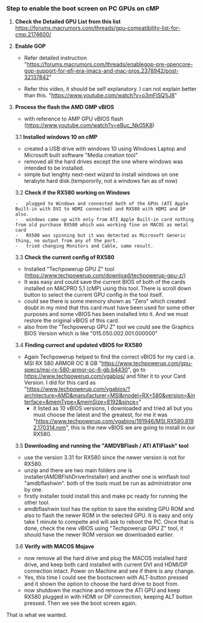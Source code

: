### Step to enable the boot screen on PC GPUs on cMP 

1. **Check the Detailed GPU List from this list**
https://forums.macrumors.com/threads/gpu-compatibility-list-for-cmp.2174600/

2. **Enable GOP**

   -    Refer detailed instruction "https://forums.macrumors.com/threads/enablegop-pre-opencore-gop-support-for-efi-era-imacs-and-mac-pros.2378942/post-32137842" 

    -   Refer this video, it should be self explanatory. I can not explain better than this. 
    "https://www.youtube.com/watch?v=o3mFlSQ1jJ8"


3.  **Process the flash the AMD GMP vBIOS**
    
    -   with reference to
    AMP GPU vBIOS flash (https://www.youtube.com/watch?v=eBuc_Nk05K8)

    3.1 **Installed windows 10 on cMP**

    -   created a USB drive with windows 10 using Windows Laptop and Microsoft built software "Media creation tool"
    -   removed all the hard drives except the one where windows was intended to be installed.
    -   simple but lenghty next-next wizard to install windows on one terabyte hard disk.(tempororily, not a windows fan as of now)

    3.2 **Check if the RX580 working on Windows**

        -   plugged to Windows and connected both of the GPUs (ATI Apple Built-in with DVI to HDMI connected) and RX580 with HDMI and DP also.
        -   windows came up with only from ATI Apple Built-in card nothing from old purchase RX580 which was working fine on MACOS as metal card
        -   RX580 was spinning but it was detected as Microsoft Generic thing, no output from any of the port.
        -   tried changing Monitors and Cable, same result.
        

    3.3 **Check the current config of RX580**

    -   Installed "Techpowerup GPU Z" tool (https://www.techpowerup.com/download/techpowerup-gpu-z/)
    -   It was easy and could save the current BIOS of both of the cards installed on MACPRO 5,1 (cMP) using this tool. There is scroll down button to select the current GPU config in the tool itself.
    -   could see there is some memory shown as "Zero" which created doubt in my mind that this card must have been used for some other purposes and some vBIOS has been installed into it. And we must restore the original vBIOS of this card.
    -   also from the "Techpowerup GPU Z" tool we could see the Graphics BIOS Version which is like "015.050.002.001.000000"

    3.4 **Finding currect and updated vBIOS for RX580**
    -   Again Techpowerup helped to find the correct vBIOS for my card i.e. MSI RX 580 ARMOR OC 8 GB "https://www.techpowerup.com/gpu-specs/msi-rx-580-armor-oc-8-gb.b4430", go to https://www.techpowerup.com/vgabios/ and filter it to your Card Version. I did for this card as "https://www.techpowerup.com/vgabios/?architecture=AMD&manufacturer=MSI&model=RX+580&version=&interface=&memType=&memSize=8192&since="
        -   it listed as 10 vBIOS versions, I downloaded and tried all but you must choose the latest and the greatest, for me it was "https://www.techpowerup.com/vgabios/191946/MSI.RX580.8192.170314.rom", this is the new vBIOS we are going to install in our RX580.

    3.5 **Downloading and running the "AMDVBFlash / ATI ATIFlash" tool**

    -   use the version 3.31 for RX580 since the newer version is not for RX580.
    -   unzip and there are two main folders one is installer(AMDBFlshDriverInstaller) and another one is winflash tool "amdbflashwin". both of the tools must be run as administrator one by one.
    -   firstly installer toold install this and make pc ready for running the other tool.
    -   amdbflashwin tool has the option to save the existing GPU ROM and also to flash the newer ROM in the selected GPU. It is easy and only take 1 minute to compelte and will ask to reboot the PC. Once that is done, check the new vBIOS using "Techpowerup GPU Z" tool, it should have the newer ROM version we downloaded earlier.

    3.6 **Verify with MACOS Mojave**

    -   now remove all the hard drive and plug the MACOS installed hard drive, and keep both card installed with current DVI and HDMI/DP connection intact. Power on Machine and see if there is any change.
    -   Yes, this time I could see the bootscreen with ALT-button pressed and it shown the option to choose the hard drive to boot from.
    -   now shutdown the machine and remove the ATI GPU and keep RX580 plugged in with HDMI or DP connection, keeping ALT button pressed. Then we see the boot screen again. 

That is what we wanted.

